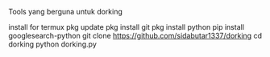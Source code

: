Tools yang berguna untuk dorking

 install for termux
 pkg update
 pkg install git
 pkg install python
 pip install googlesearch-python
 git clone https://github.com/sidabutar1337/dorking
 cd dorking
 python dorking.py
